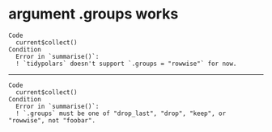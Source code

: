 # argument .groups works

    Code
      current$collect()
    Condition
      Error in `summarise()`:
      ! `tidypolars` doesn't support `.groups = "rowwise"` for now.

---

    Code
      current$collect()
    Condition
      Error in `summarise()`:
      ! `.groups` must be one of "drop_last", "drop", "keep", or "rowwise", not "foobar".

